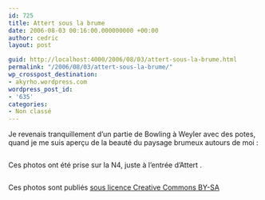 ```yaml
---
id: 725
title: Attert sous la brume
date: 2006-08-03 00:16:00.000000000 +00:00
author: cedric
layout: post

guid: http://localhost:4000/2006/08/03/attert-sous-la-brume.html
permalink: "/2006/08/03/attert-sous-la-brume/"
wp_crosspost_destination:
- akyrho.wordpress.com
wordpress_post_id:
- '635'
categories:
- Non classé
---
```

Je revenais tranquillement d’un partie de Bowling à Weyler avec des potes, quand je me suis aperçu de la beauté du paysage brumeux autours de moi :

[<img src="https://i2.wp.com/static.flickr.com/98/205127375_22fd46b14b_m.jpg?w=900" alt="" data-recalc-dims="1" />](http://flickr.com/photos/94561974@N00/205127375)

Ces photos ont été prise sur la N4, juste à l’entrée d’Attert .

[<img src="https://i0.wp.com/static.flickr.com/84/205127286_0ee23d8e21_m.jpg?w=900" alt="" data-recalc-dims="1" />](http://flickr.com/photos/94561974@N00/205127286)

Ces photos sont publiés [sous licence Creative Commons BY-SA](http://creativecommons.org/licenses/by-nc/2.0/be/)